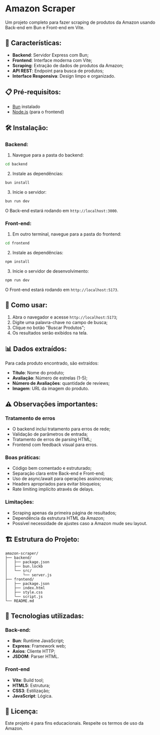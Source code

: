 # Amazon Scraper

Um projeto completo para fazer scraping de produtos da Amazon usando Back-end em Bun e Front-end em Vite.

## 🚀 Características:

- **Backend**: Servidor Express com Bun;
- **Frontend**: Interface moderna com Vite;
- **Scraping**: Extração de dados de produtos da Amazon;
- **API REST**: Endpoint para busca de produtos;
- **Interface Responsiva**: Design limpo e organizado.

## 📋 Pré-requisitos:

- [Bun](https://bun.sh/) instalado
- [Node.js](https://nodejs.org/) (para o frontend)

## 🛠️ Instalação:

### Backend:

1. Navegue para a pasta do backend:
```bash
cd backend
```

2. Instale as dependências:
```bash
bun install
```

3. Inicie o servidor:
```bash
bun run dev
```

O Back-end estará rodando em `http://localhost:3000`.

### Front-end:

1. Em outro terminal, navegue para a pasta do frontend:
```bash
cd frontend
```

2. Instale as dependências:
```bash
npm install
```

3. Inicie o servidor de desenvolvimento:
```bash
npm run dev
```

O Front-end estará rodando em `http://localhost:5173`.

## 🎯 Como usar:

1. Abra o navegador e acesse `http://localhost:5173`;
2. Digite uma palavra-chave no campo de busca;
3. Clique no botão "Buscar Produtos";
4. Os resultados serão exibidos na tela.

## 📊 Dados extraídos:

Para cada produto encontrado, são extraídos:
- **Título**: Nome do produto;
- **Avaliação**: Número de estrelas (1-5);
- **Número de Avaliações**: quantidade de reviews;
- **Imagem**: URL da imagem do produto.

## ⚠️ Observações importantes:

### Tratamento de erros
- O backend inclui tratamento para erros de rede;
- Validação de parâmetros de entrada;
- Tratamento de erros de parsing HTML;
- Frontend com feedback visual para erros.

### Boas práticas:
- Código bem comentado e estruturado;
- Separação clara entre Back-end e Front-end;
- Uso de async/await para operações assíncronas;
- Headers apropriados para evitar bloqueios;
- Rate limiting implícito através de delays.

### Limitações:
- Scraping apenas da primeira página de resultados;
- Dependência da estrutura HTML da Amazon;
- Possível necessidade de ajustes caso a Amazon mude seu layout.

## 🏗️ Estrutura do Projeto:

```
amazon-scraper/
├── backend/
│   ├── package.json
│   ├── bun.lockb
│   └── src/
│       └── server.js
├── frontend/
│   ├── package.json
│   ├── index.html
│   ├── style.css
│   └── script.js
└── README.md
```

## 🔧 Tecnologias utilizadas:

### Back-end:
- **Bun**: Runtime JavaScript;
- **Express**: Framework web;
- **Axios**: Cliente HTTP;
- **JSDOM**: Parser HTML.

### Front-end
- **Vite**: Build tool;
- **HTML5**: Estrutura;
- **CSS3**: Estilização;
- **JavaScript**: Lógica.

## 📝 Licença:

Este projeto é para fins educacionais. Respeite os termos de uso da Amazon. 
